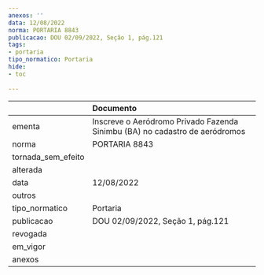 ```yaml
---
anexos: ''
data: 12/08/2022
norma: PORTARIA 8843
publicacao: DOU 02/09/2022, Seção 1, pág.121
tags:
- portaria
tipo_normatico: Portaria
hide: 
- toc 
 
---
```


|                    | Documento                                                                   |
|:-------------------|:----------------------------------------------------------------------------|
| ementa             | Inscreve o Aeródromo Privado Fazenda Sinimbu (BA) no cadastro de aeródromos |
| norma              | PORTARIA 8843                                                               |
| tornada_sem_efeito |                                                                             |
| alterada           |                                                                             |
| data               | 12/08/2022                                                                  |
| outros             |                                                                             |
| tipo_normatico     | Portaria                                                                    |
| publicacao         | DOU 02/09/2022, Seção 1, pág.121                                            |
| revogada           |                                                                             |
| em_vigor           |                                                                             |
| anexos             |                                                                             |
